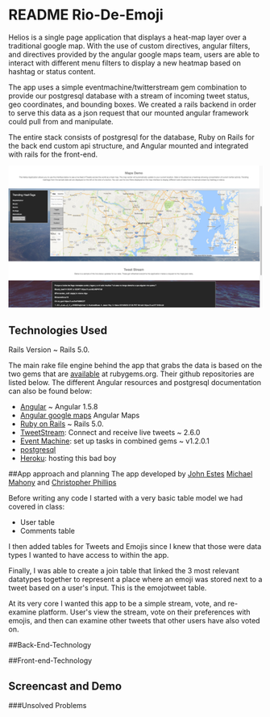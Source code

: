 # README Rio-De-Emoji

Helios is a single page application that displays a heat-map layer over a traditional google map. With the use of custom directives, angular filters, and directives provided by the angular google maps team, users are able to interact with different menu filters to display a new heatmap based on hashtag or status content.

The app uses a simple eventmachine/twitterstream gem combination to
provide our postgresql database with a stream of incoming tweet status, geo coordinates, and bounding boxes. We created a rails backend in order to serve this data as a json request that our mounted angular framework could pull from and manipulate.

The entire stack consists of postgresql for the database, Ruby on Rails for the back end custom api structure, and Angular mounted and integrated with rails for the front-end.

![ScreenShot](helois.jpg)

## Technologies Used
Rails Version ~ Rails 5.0.

The main rake file engine behind the app that grabs the data is based on the two gems that are [available](rubygems.org) at rubygems.org. Their github repositories are listed below. The different Angular resources and postgresql documentation can also be found below:
* [Angular](https://angularjs.org/) ~ Angular 1.5.8
* [Angular google maps](http://angular-ui.github.io/angular-google-maps/#!/) Angular Maps
* [Ruby on Rails](https://github.com/rails/rails) ~ Rails 5.0.
* [TweetStream](https://github.com/tweetstream/tweetstream): Connect and receive live tweets  ~ 2.6.0
* [Event Machine](https://github.com/eventmachine/eventmachine): set up tasks in combined gems ~ v1.2.0.1
* [postgresql](https://www.postgresql.org/)
* [Heroku](http://www.heroku.com/): hosting this bad boy

##App approach and planning
The app developed by [John Estes](https://github.com/johnestes4) [Michael Mahony](https://github.com/michaelmahony) and [Christopher Phillips](https://github.com/chris-A-phillips)

Before writing any code
I started with a very basic table model we had covered in class:

* User table
* Comments table

I then added tables for Tweets and Emojis since I knew that those were data types I wanted to have access to within the app.

Finally, I was able to create a join table that linked the 3 most relevant datatypes together to represent a place where an emoji was stored next to a tweet based on a user's input. This is the emojotweet table.

At its very core I wanted this app to be a simple stream, vote, and re-examine platform. User's view the stream, vote on their preferences with emojis, and then can examine other tweets that other users have also voted on.

##Back-End-Technology

##Front-end-Technology

## Screencast and Demo

###Unsolved Problems
